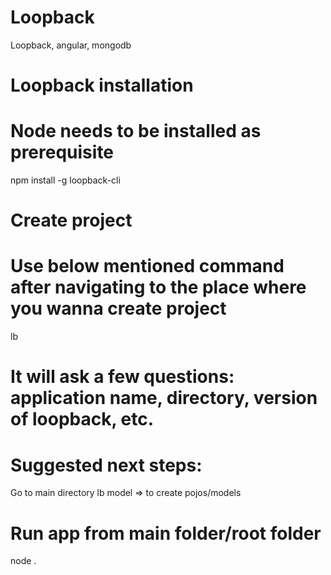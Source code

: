 # Loopback
Loopback, angular, mongodb

# Loopback installation
# Node needs to be installed as prerequisite
npm install -g loopback-cli

# Create project 
# Use below mentioned command after navigating to the place where you wanna create project
lb
# It will ask a few questions: application name, directory, version of loopback, etc.

# Suggested next steps:
Go to main directory
lb model => to create pojos/models

# Run app from main folder/root folder
node .
